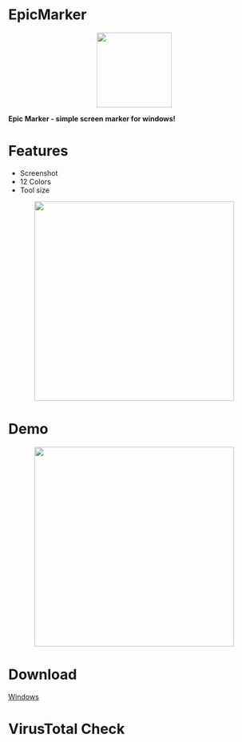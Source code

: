 # EpicMarker
<p align="center">
<img src="https://github.com/era7im/EpicMarker/blob/main/EpicMarker/Images/logo.png" width="150" > 

</p>

**Epic Marker - simple screen marker for windows!**  


# Features  
* Screenshot    
* 12 Colors   
* Tool size   
<p align="center">

<img src="https://github.com/era7im/EpicMarker/blob/main/Preview_2.png" width="400">  

</p> 


# Demo  
<p align="center">
<img src="https://github.com/era7im/EpicMarker/blob/main/Demo.gif" width="400">  
</p> 

# Download  

<a href="https://github.com/era7im/EpicMarker/releases/download/v1.0/EpicMarker.Installer.msi" rel="nofollow">Windows</a>

# VirusTotal Check  








